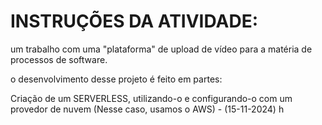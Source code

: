 # INSTRUÇÕES DA ATIVIDADE:

um trabalho com uma "plataforma" de upload de vídeo para a matéria de processos de software.

o desenvolvimento desse projeto é feito em partes:

Criação de um SERVERLESS, utilizando-o e configurando-o com um provedor de nuvem (Nesse caso, usamos o AWS) - (15-11-2024)
h
